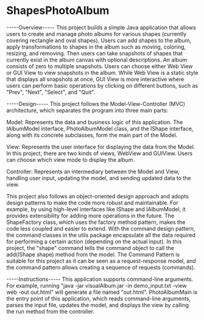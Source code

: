 # ShapesPhotoAlbum

-----Overview-----
This project builds a simple Java application that allows users to create and manage photo albums for various shapes (currently covering rectangle and oval shapes). Users can add shapes to the album, apply transformations to shapes in the album such as moving, coloring, resizing, and removing. Then users can take snapshots of shapes that currently exist in the album canvas with optional descriptions. An album consists of zero to multiple snapshots. Users can choose either Web View or GUI View to view snapshots in the album. While Web View is a static style that displays all snapshots at once, GUI View is more interactive where users can perform basic operations by clicking on different buttons, such as "Prev", "Next", "Select", and "Quit".

-----Design-----
This project follows the Model-View-Controller (MVC) architecture, which separates the program into three main parts:

Model: Represents the data and business logic of this application. The IAlbumModel interface, PhotoAlbumModel class, and the IShape interface, along with its concrete subclasses, form the main part of the Model.

View: Represents the user interface for displaying the data from the Model. In this project, there are two kinds of views, WebView and GUIView. Users can choose which view mode to display the album.

Controller: Represents an intermediary between the Model and View, handling user input, updating the model, and sending updated data to the view.

This project also follows an object-oriented design approach and adopts design patterns to make the code more robust and maintainable. For example, by using high-level interfaces like IShape and IAlbumModel, it provides extensibility for adding more operations in the future. The ShapeFactory class, which uses the factory method pattern, makes the code less coupled and easier to extend. With the command design pattern, the command classes in the utils package encapsulate all the data required for performing a certain action (depending on the actual input). In this project, the "shape" command tells the command object to call the add(IShape shape) method from the model. The Command Pattern is suitable for this project as it can be seen as a request-response model, and the command pattern allows creating a sequence of requests (commands).

-----Instructions-----
This application supports command-line arguments. For example, running "java -jar visualAlbum.jar -in demo_input.txt -view web -out out.html" will generate a file named "out.html". PhotoAlbumMain is the entry point of this application, which reads command-line arguments, parses the input file, updates the model, and displays the view by calling the run method from the controller.
